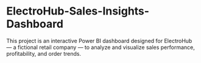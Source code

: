# ElectroHub-Sales-Insights-Dashboard
This project is an interactive Power BI dashboard designed for ElectroHub — a fictional retail company — to analyze and visualize sales performance, profitability, and order trends.
